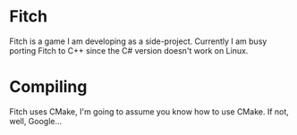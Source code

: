 # Fitch
Fitch is a game I am developing as a side-project.
Currently I am busy porting Fitch to C++ since the C# version doesn't work on Linux.

# Compiling

Fitch uses CMake, I'm going to assume you know how to use CMake. If not, well, Google...